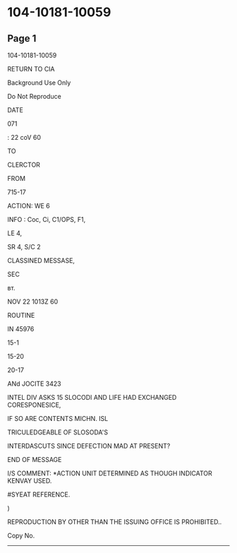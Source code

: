 # 104-10181-10059

## Page 1

104-10181-10059

RETURN TO CIA

Background Use Only

Do Not Reproduce

DATE

071

: 22 coV 60

TO

CLERCTOR

FROM

715-17

ACTION: WE 6

INFO : Coc, Ci, C1/OPS, F1,

LE 4,

SR 4, S/C 2

CLASSINED MESSASE,

SEC

вт.

NOV 22 1013Z 60

ROUTINE

IN 45976

15-1

15-20

20-17

ANd JOCITE 3423

INTEL DIV ASKS 15 SLOCODI AND LIFE HAD EXCHANGED CORESPONESICE,

IF SO ARE CONTENTS MICHN. ISL

TRICULEDGEABLE OF SLOSODA'S

INTERDASCUTS SINCE DEFECTION MAD AT PRESENT?

END OF MESSAGE

I/S COMMENT: *ACTION UNIT DETERMINED AS THOUGH INDICATOR KENVAY USED.

#SYEAT REFERENCE.

)

REPRODUCTION BY OTHER THAN THE ISSUING OFFICE IS PROHIBITED..

Copy No.

---

